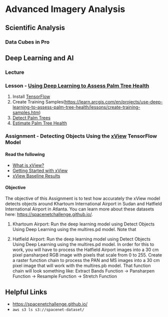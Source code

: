 # Advanced Imagery Analysis
## Scientific Analysis
### Data Cubes in Pro

## Deep Learning and AI

### Lecture

### Lesson - [Using Deep Learning to Assess Palm Tree Health](https://learn.arcgis.com/en/projects/use-deep-learning-to-assess-palm-tree-health/)
1. Install [TensorFlow](https://pro.arcgis.com/en/pro-app/tool-reference/image-analyst/set-up-tensorflow-deep-learning-framework-for-arcgis.htm#ESRI_SECTION1_C30D73392D964D51A8B606128A8A6E8F)
2. Create Training Samples(https://learn.arcgis.com/en/projects/use-deep-learning-to-assess-palm-tree-health/lessons/create-training-samples.htm)
3. [Detect Palm Trees](https://learn.arcgis.com/en/projects/use-deep-learning-to-assess-palm-tree-health/lessons/detect-palm-trees-with-a-deep-learning-model.htm)
4. [Estimate Palm Tree Health](https://learn.arcgis.com/en/projects/use-deep-learning-to-assess-palm-tree-health/lessons/estimate-vegetation-health.htm)

### Assignment - Detecting Objects Using the [xView](http://xviewdataset.org/) TensorFlow Model
#### Read the following
- [What is xView?](http://xviewdataset.org/)
- [Getting Started with xView](https://medium.com/@dariusl/getting-started-with-the-diux-xview-dataset-for-overhead-object-detection-84fc4d918d09)
- [xView Baseline Results](https://medium.com/picterra/the-xview-dataset-and-baseline-results-5ab4a1d0f47f)
 
#### Objective
The objective of this Assignment is to test how accurately the xView model detects objects around Khartoum International Airport in Sudan and Hatfield International Airport in Atlanta. You can learn more about these datasets here: https://spacenetchallenge.github.io/.

1. Khartoum Airport: Run the deep learning model using Detect Objects Using Deep Learning using the multires.pd model. Note that

2. Hatfield Airport: Run the deep learning model using Detect Objects Using Deep Learning using the multires.pd model. In order for this to work, you will have to process the Hatfield Airport images into a 30 cm pixel pansharped RGB image with pixels that scale from 0 to 255. Create a raster function chain to process the PAN and MS images into a 30 cm pixel image that will work with the multires.pb model. That function chain will look something like:
Extract Bands Function -> Pansharpen Function -> Resample Function -> Stretch Function

## Helpful Links
- https://spacenetchallenge.github.io/
- ```aws s3 ls s3://spacenet-dataset/```
